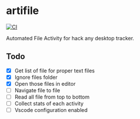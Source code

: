 # artifile

[![CI](https://github.com/rjoydip/artifile/actions/workflows/ci.yml/badge.svg)](https://github.com/rjoydip/artifile/actions/workflows/ci.yml)

Automated File Activity for hack any desktop tracker.

## Todo

- [x] Get list of file for proper text files
- [x] Ignore files folder
- [x] Open those files in editor
- [ ] Navigate file to file
- [ ] Read all file from top to bottom
- [ ] Collect stats of each activity
- [ ] Vscode configuration enabled
